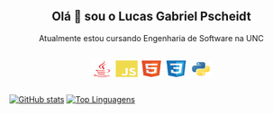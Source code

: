 <p align="center">
 <h2 align="center">Olá 👋 sou o Lucas Gabriel Pscheidt</h2>
 <p align="center">Atualmente estou cursando Engenharia de Software na UNC</p>
</p>

<div style="display: inline_block" align="center"><br>
    <img align="center" alt="L-Python" height="30" width="40" src="https://raw.githubusercontent.com/devicons/devicon/master/icons/java/java-plain.svg">
    <img align="center" alt="L-Js" height="30" width="40" src="https://raw.githubusercontent.com/devicons/devicon/master/icons/javascript/javascript-plain.svg">
  <img align="center" alt="L-HTML" height="30" width="40" src="https://raw.githubusercontent.com/devicons/devicon/master/icons/html5/html5-original.svg">
  <img align="center" alt="L-CSS" height="30" width="40" src="https://raw.githubusercontent.com/devicons/devicon/master/icons/css3/css3-original.svg">
  <img align="center" alt="L-Python" height="30" width="40" src="https://raw.githubusercontent.com/devicons/devicon/master/icons/python/python-original.svg">
</div>
<br>

[![GitHub stats](https://github-readme-stats.vercel.app/api?username=GPSLucas&show_icons=true&theme=radical)](https://github.com/GPSLucas/github-readme-stats)
[![Top Linguagens](https://github-readme-stats.vercel.app/api/top-langs/?username=GPSLucas&layout=compact)](https://github.com/GPSLucas/github-readme-stats)
